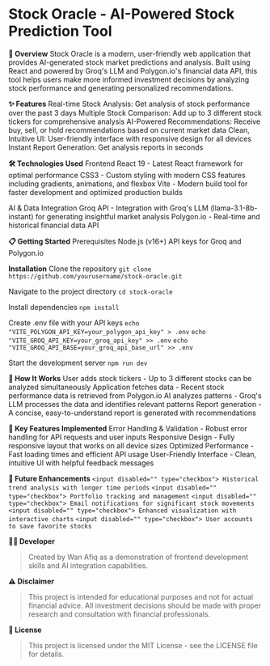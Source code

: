 # Stock Oracle - AI-Powered Stock Prediction Tool

**🚀 Overview**
Stock Oracle is a modern, user-friendly web application that provides AI-generated stock market predictions and analysis. Built using React and powered by Groq's LLM and Polygon.io's financial data API, this tool helps users make more informed investment decisions by analyzing stock performance and generating personalized recommendations.

**✨ Features**
Real-time Stock Analysis: Get analysis of stock performance over the past 3 days
Multiple Stock Comparison: Add up to 3 different stock tickers for comprehensive analysis
AI-Powered Recommendations: Receive buy, sell, or hold recommendations based on current market data
Clean, Intuitive UI: User-friendly interface with responsive design for all devices
Instant Report Generation: Get analysis reports in seconds

**🛠️ Technologies Used**
Frontend
React 19 - Latest React framework for optimal performance
CSS3 - Custom styling with modern CSS features including gradients, animations, and flexbox
Vite - Modern build tool for faster development and optimized production builds

AI & Data Integration
Groq API - Integration with Groq's LLM (llama-3.1-8b-instant) for generating insightful market analysis
Polygon.io - Real-time and historical financial data API

**📋 Getting Started**
Prerequisites
Node.js (v16+)
API keys for Groq and Polygon.io

**Installation**
Clone the repository
`git clone https://github.com/yourusername/stock-oracle.git`

Navigate to the project directory
`cd stock-oracle`

Install dependencies
`npm install`

Create .env file with your API keys
`echo "VITE_POLYGON_API_KEY=your_polygon_api_key" > .env`
`echo "VITE_GROQ_API_KEY=your_groq_api_key" >> .env`
`echo "VITE_GROQ_API_BASE=your_groq_api_base_url" >> .env`

Start the development server
`npm run dev`

**🧠 How It Works**
User adds stock tickers - Up to 3 different stocks can be analyzed simultaneously
Application fetches data - Recent stock performance data is retrieved from Polygon.io
AI analyzes patterns - Groq's LLM processes the data and identifies relevant patterns
Report generation - A concise, easy-to-understand report is generated with recommendations

**🌟 Key Features Implemented**
Error Handling & Validation - Robust error handling for API requests and user inputs
Responsive Design - Fully responsive layout that works on all device sizes
Optimized Performance - Fast loading times and efficient API usage
User-Friendly Interface - Clean, intuitive UI with helpful feedback messages

**🚀 Future Enhancements**
`<input disabled="" type="checkbox"> Historical trend analysis with longer time periods`
`<input disabled="" type="checkbox"> Portfolio tracking and management`
`<input disabled="" type="checkbox"> Email notifications for significant stock movements`
`<input disabled="" type="checkbox"> Enhanced visualization with interactive charts`
`<input disabled="" type="checkbox"> User accounts to save favorite stocks`

**👨‍💻 Developer**
> Created by Wan Afiq as a demonstration of frontend development skills and AI integration capabilities.

**⚠️ Disclaimer**
> This project is intended for educational purposes and not for actual financial advice. All investment decisions should be made with proper research and consultation with financial professionals.

**📜 License**
> This project is licensed under the MIT License - see the LICENSE file for details.
